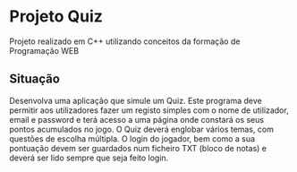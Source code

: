 # Projeto Quiz
Projeto realizado em C++ utilizando conceitos da formação de Programação WEB

## Situação
  Desenvolva uma aplicação que simule um Quiz. Este programa deve permitir aos
utilizadores fazer um registo simples com o nome de utilizador, email e password e terá
acesso a uma página onde constará os seus pontos acumulados no jogo. O Quiz deverá
englobar vários temas, com questões de escolha múltipla. O login do jogador, bem como
a sua pontuação devem ser guardados num ficheiro TXT (bloco de notas) e deverá ser
lido sempre que seja feito login.

